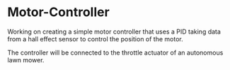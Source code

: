# Motor-Controller

Working on creating a simple motor controller that uses a PID taking data from a hall effect sensor to control the position of the motor.

The controller will be connected to the throttle actuator of an autonomous lawn mower.
